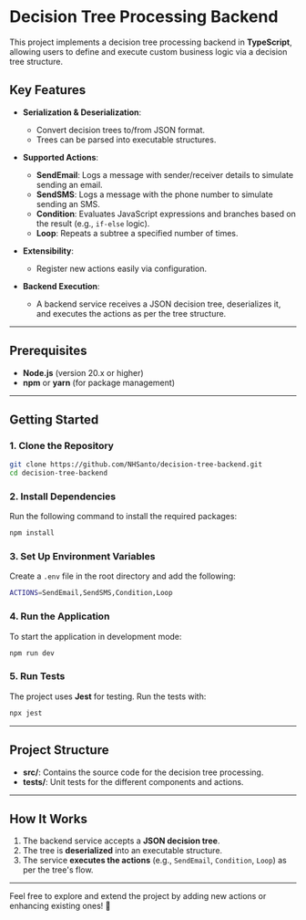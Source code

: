 
# **Decision Tree Processing Backend**

This project implements a decision tree processing backend in **TypeScript**, allowing users to define and execute custom business logic via a decision tree structure.

## **Key Features**

- **Serialization & Deserialization**: 
  - Convert decision trees to/from JSON format.
  - Trees can be parsed into executable structures.
  
- **Supported Actions**:
  - **SendEmail**: Logs a message with sender/receiver details to simulate sending an email.
  - **SendSMS**: Logs a message with the phone number to simulate sending an SMS.
  - **Condition**: Evaluates JavaScript expressions and branches based on the result (e.g., `if-else` logic).
  - **Loop**: Repeats a subtree a specified number of times.

- **Extensibility**:
  - Register new actions easily via configuration.
  
- **Backend Execution**:
  - A backend service receives a JSON decision tree, deserializes it, and executes the actions as per the tree structure.

---

## **Prerequisites**

- **Node.js** (version 20.x or higher)
- **npm** or **yarn** (for package management)

---

## **Getting Started**

### 1. **Clone the Repository**

```bash
git clone https://github.com/NHSanto/decision-tree-backend.git
cd decision-tree-backend
```

### 2. **Install Dependencies**

Run the following command to install the required packages:

```bash
npm install
```

### 3. **Set Up Environment Variables**

Create a `.env` file in the root directory and add the following:

```bash
ACTIONS=SendEmail,SendSMS,Condition,Loop
```

### 4. **Run the Application**

To start the application in development mode:

```bash
npm run dev
```

### 5. **Run Tests**

The project uses **Jest** for testing. Run the tests with:

```bash
npx jest
```

---

## **Project Structure**

- **src/**: Contains the source code for the decision tree processing.
- **tests/**: Unit tests for the different components and actions.

---

## **How It Works**

1. The backend service accepts a **JSON decision tree**.
2. The tree is **deserialized** into an executable structure.
3. The service **executes the actions** (e.g., `SendEmail`, `Condition`, `Loop`) as per the tree's flow.

---

Feel free to explore and extend the project by adding new actions or enhancing existing ones! 🎉